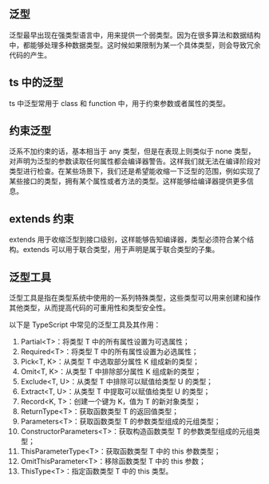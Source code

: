 ## 泛型

泛型最早出现在强类型语言中，用来提供一个弱类型。因为在很多算法和数据结构中，都能够处理多种数据类型。这时候如果限制为某一个具体类型，则会导致冗余代码的产生。

## ts 中的泛型

ts 中泛型常用于 class 和 function 中，用于约束参数或者属性的类型。

## 约束泛型

泛系不加约束的话，基本相当于 any 类型，但是在表现上则类似于 none 类型，对声明为泛型的参数读取任何属性都会编译器警告。这样我们就无法在编译阶段对类型进行检查。在某些场景下，我们还是希望能收缩一下泛型的范围，例如实现了某些接口的类型，拥有某个属性或者方法的类型。这样能够给编译器提供更多信息。

## extends 约束

extends 用于收缩泛型到接口级别，这样能够告知编译器，类型必须符合某个结构。extends 可以用于联合类型，用于声明是属于联合类型的子集。

## 泛型工具

泛型工具是指在类型系统中使用的一系列特殊类型，这些类型可以用来创建和操作其他类型，从而提高代码的可重用性和类型安全性。

以下是 TypeScript 中常见的泛型工具及其作用：

1. Partial\<T\>：将类型 T 中的所有属性设置为可选属性；
2. Required\<T\>：将类型 T 中的所有属性设置为必选属性；
3. Pick\<T, K\>：从类型 T 中选取部分属性 K 组成新的类型；
4. Omit\<T, K\>：从类型 T 中排除部分属性 K 组成新的类型；
5. Exclude\<T, U\>：从类型 T 中排除可以赋值给类型 U 的类型；
6. Extract\<T, U\>：从类型 T 中提取可以赋值给类型 U 的类型；
7. Record\<K, T\>：创建一个键为 K，值为 T 的新对象类型；
8. ReturnType\<T\>：获取函数类型 T 的返回值类型；
9. Parameters\<T\>：获取函数类型 T 的参数类型组成的元组类型；
10. ConstructorParameters\<T\>：获取构造函数类型 T 的参数类型组成的元组类型；
11. ThisParameterType\<T\>：获取函数类型 T 中的 this 参数类型；
12. OmitThisParameter\<T\>：移除函数类型 T 中的 this 参数；
13. ThisType\<T\>：指定函数类型 T 中的 this 类型。
